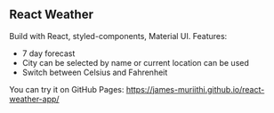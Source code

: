 ## React Weather

Build with React, styled-components, Material UI.
Features:
* 7 day forecast
* City can be selected by name or current location can be used
* Switch between Celsius and Fahrenheit

You can try it on GitHub Pages: 
https://james-muriithi.github.io/react-weather-app/
